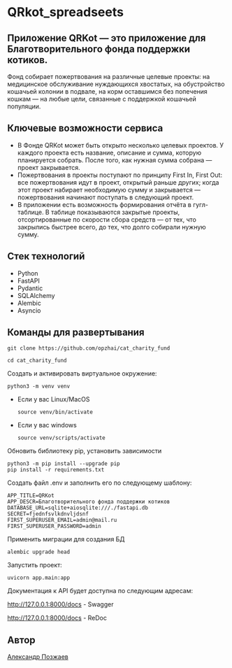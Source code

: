 # QRkot_spreadseets
## Приложение QRKot — это приложение для Благотворительного фонда поддержки котиков. 
Фонд собирает пожертвования на различные целевые проекты: на медицинское обслуживание нуждающихся хвостатых, на обустройство кошачьей колонии в подвале, на корм оставшимся без попечения кошкам — на любые цели, связанные с поддержкой кошачьей популяции.
## Ключевые возможности сервиса
- В Фонде QRKot может быть открыто несколько целевых проектов. У каждого проекта есть название, описание и сумма, которую планируется собрать. После того, как нужная сумма собрана — проект закрывается.
- Пожертвования в проекты поступают по принципу First In, First Out: все пожертвования идут в проект, открытый раньше других; когда этот проект набирает необходимую сумму и закрывается — пожертвования начинают поступать в следующий проект.
- В приложении есть возможность формирования отчёта в гугл-таблице. В таблице показываются закрытые проекты, отсортированные по скорости сбора средств — от тех, что закрылись быстрее всего, до тех, что долго собирали нужную сумму.

## Стек технологий
- Python
- FastAPI
- Pydantic
- SQLAlchemy
- Alembic
- Asyncio
## Команды для развертывания
```
git clone https://github.com/opzhai/cat_charity_fund
```

```
cd cat_charity_fund
```

Cоздать и активировать виртуальное окружение:

```
python3 -m venv venv
```

* Если у вас Linux/MacOS

    ```
    source venv/bin/activate
    ```

* Если у вас windows

    ```
    source venv/scripts/activate
    ```

Обновить библиотеку pip, установить зависимости

```
python3 -m pip install --upgrade pip
pip install -r requirements.txt
```
Создать файл .env и заполнить его по следующему шаблону:
```
APP_TITLE=QRKot 
APP_DESCR=Благотворительного фонда поддержки котиков
DATABASE_URL=sqlite+aiosqlite:///./fastapi.db 
SECRET=fjednfsvlkdnvljdsnf
FIRST_SUPERUSER_EMAIL=admin@mail.ru
FIRST_SUPERUSER_PASSWORD=admin
```
Применить миграции для создания БД
```
alembic upgrade head
```
Запустить проект:

```
uvicorn app.main:app
```
Документация к API будет доступна по следующим адресам:

http://127.0.0.1:8000/docs - Swagger

http://127.0.0.1:8000/docs - ReDoc


## Автор
[Александр Позжаев](https://github.com/opzhai/) <a href='https://github.com/opzhai/'>